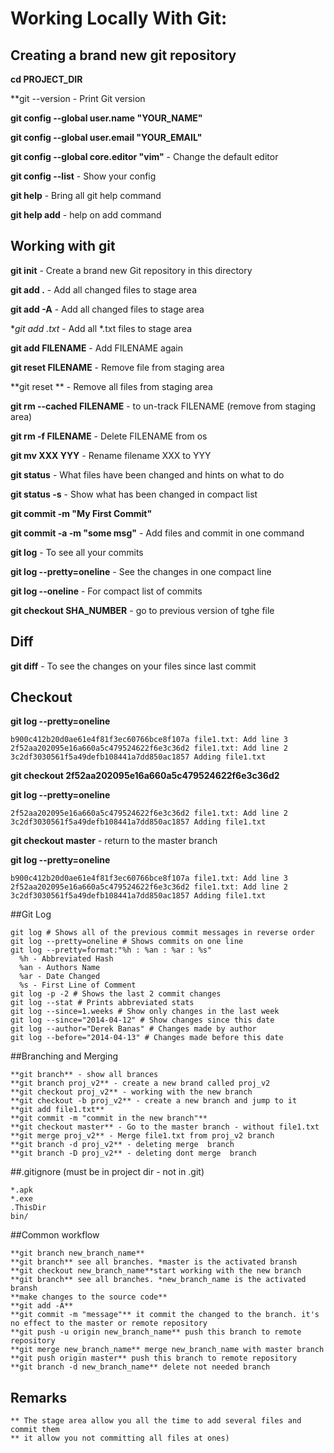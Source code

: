 # Working Locally With Git:

## Creating a brand new git repository

**cd  PROJECT_DIR**

**git --version - Print Git version

**git config --global user.name "YOUR_NAME"**

**git config --global user.email "YOUR_EMAIL"**

**git config --global core.editor "vim"** - Change the default editor

**git config --list** - Show your config

**git help** - Bring all git help command

**git help add** - help on add command



## Working with git

**git init** - Create a brand new Git repository in this directory

**git add .** - Add all changed files to stage area

**git add -A** - Add all changed files to stage area

**git add *.txt** - Add all *.txt files to stage area

**git add FILENAME** - Add FILENAME again

**git reset FILENAME** - Remove file from staging area

**git reset ** - Remove all files from staging area

**git rm --cached FILENAME** - to un-track FILENAME (remove from staging area)

**git rm -f FILENAME** - Delete FILENAME from os

**git mv XXX YYY** - Rename filename XXX to YYY

**git status** - What files have been changed and hints on what to do

**git status -s** - Show what has been changed in compact list

**git commit -m "My First Commit"**

**git commit -a -m "some msg"** - Add files and commit in one command

**git log** - To see all your commits

**git log --pretty=oneline** - See the changes in one compact line

**git log --oneline** - For compact list of commits

**git checkout SHA_NUMBER** - go to previous version of tghe file



## Diff

**git diff** - To see the changes on your files since last commit



## Checkout

**git log --pretty=oneline**
```
b900c412b20d0ae61e4f81f3ec60766bce8f107a file1.txt: Add line 3
2f52aa202095e16a660a5c479524622f6e3c36d2 file1.txt: Add line 2
3c2df3030561f5a49defb108441a7dd850ac1857 Adding file1.txt
```

**git checkout 2f52aa202095e16a660a5c479524622f6e3c36d2**

**git log --pretty=oneline**
```
2f52aa202095e16a660a5c479524622f6e3c36d2 file1.txt: Add line 2
3c2df3030561f5a49defb108441a7dd850ac1857 Adding file1.txt
```

**git checkout master** - return to the master branch

**git log --pretty=oneline**
```
b900c412b20d0ae61e4f81f3ec60766bce8f107a file1.txt: Add line 3
2f52aa202095e16a660a5c479524622f6e3c36d2 file1.txt: Add line 2
3c2df3030561f5a49defb108441a7dd850ac1857 Adding file1.txt
```


##Git Log
```
git log # Shows all of the previous commit messages in reverse order
git log --pretty=oneline # Shows commits on one line
git log --pretty=format:"%h : %an : %ar : %s"
  %h - Abbreviated Hash
  %an - Authors Name
  %ar - Date Changed
  %s - First Line of Comment
git log -p -2 # Shows the last 2 commit changes
git log --stat # Prints abbreviated stats
git log --since=1.weeks # Show only changes in the last week
git log --since="2014-04-12" # Show changes since this date
git log --author="Derek Banas" # Changes made by author
git log --before="2014-04-13" # Changes made before this date

```


##Branching and Merging
```
**git branch** - show all brances
**git branch proj_v2** - create a new brand called proj_v2
**git checkout proj_v2** - working with the new branch
**git checkout -b proj_v2** - create a new branch and jump to it
**git add file1.txt**
**git commit -m "commit in the new branch"**
**git checkout master** - Go to the master branch - without file1.txt
**git merge proj_v2** - Merge file1.txt from proj_v2 branch
**git branch -d proj_v2** - deleting merge  branch
**git branch -D proj_v2** - deleting dont merge  branch
```


##.gitignore  (must be in project dir - not in .git)
```
*.apk
*.exe
.ThisDir
bin/
```


##Common workflow
```
**git branch new_branch_name**
**git branch** see all branches. *master is the activated bransh
**git checkout new_branch_name**start working with the new branch
**git branch** see all branches. *new_branch_name is the activated bransh
**make changes to the source code**
**git add -A**
**git commit -m "message"** it commit the changed to the branch. it's no effect to the master or remote repository
**git push -u origin new_branch_name** push this branch to remote repository
**git merge new_branch_name** merge new_branch_name with master branch
**git push origin master** push this branch to remote repository
**git branch -d new_branch_name** delete not needed branch
```


## Remarks
```
** The stage area allow you all the time to add several files and commit them
** it allow you not committing all files at ones)
```
